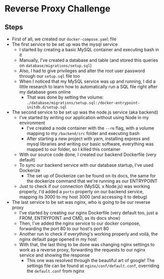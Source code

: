 # Reverse Proxy Challenge

## Steps

- First of all, we created our `docker-compose.yaml` file
- The first service to be set up was the mysql service
  - I started by creating a basic MySQL container and executing bash in it
  - Manually, I've created a database and table (and stored this queries on `database/migrations/setup.sql`)
  - Also, I had to give privileges and alter the root user password through our `setup.sql` file too
  - When I noticed that my MySQL service was up and running, I did a little research to learn how to automatically run a SQL file right after my database goes online
    - That was done by setting the volume: `./database/migrations/setup.sql:/docker-entrypoint-initdb.d/setup.sql`
- The second service to be set up was the node.js service (aka backend)
  - I've started by writing our application without using Node in my environment
    - I've created a node container with the `--rm` flag, with a volume mapping to my `/backend/src` folder and executing bash
    - After starting a new project with yarn, installing express and mysql libraries and writing our basic software, everything was mapped to our folder, so I killed this container
  - With our source code done, I created our backend Dockerfile (very default)
  - To sync our backend service with our database startup, I've used Dockerize
    - The set up of Dockerize can be found on its docs, the same for the dockerize command that we're running as our ENTRYPOINT
  - Just to check if our connection (MySQL x Node.js) was working properly, I'd added a `ports` property on our backend service, mapping its 3000 to my host 3000 (and accessing it to debug)
- The last service to be set was nginx, who is going to be our reverse proxy
  - I've started by creating our nginx Dockerfile (very default too, just a FROM, ENTRYPOINT and CMD, as its docs show)
  - Then, I've added the nginx service to our docker compose, forwarding the port 80 to our host's port 80
  - Another run to check if everything's working properly and voilá, the nginx default page opened in my host
  - With that, the last thing to be done was changing nginx settings to work as a reverse proxy, forwarding the requests to our nginx service and showing the response
    - This one was resolved through the beautiful art of google! The settings file can be found at `nginx/conf/default.conf`, overriding the `default.conf` from nginx
